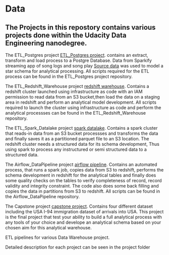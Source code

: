 # Data 

## The Projects in this repostory contains various projects done within the Udacity Data Engineering nanodegree.

The ETL_Postgres project [ETL_Postgres project](). contains an extract, transform and load process 
to a Postgre Database.
Data from Sparkify streaming app of song logs and song play [Source data]() was used to model
a star schema for analytical processing. All scripts required for the ETL process can be 
found in the ETL_Postgres project repository.


The ETL_Redshift_Warehouse project [redshift warehouse](). Contains a redshift cluster launched using 
infrastructure as code with an IAM permission to read data from an S3 bucket,then load the data 
on a staging area in redshift and perform an analytical model development. All scripts required to 
launch the cluster using infrastructure as code and perform the analytical processses can be found in the 
ETL_Redshift_Warehouse repository.

The ETL_Spark_Datalake project [spark datalake](). Contains a spark cluster that reads-in data 
from an S3 bucket processses and transforms the data and finally saves it as a partitioned parquet file to 
an S3 location. The redshift cluster needs a structured data for its schema development, Thus using 
spark to process any instructured or semi structured data to a structured data.


The Airflow_DataPipeline project [airflow pipeline](). Contains an automated process, that runs a spark job,
copies data from S3 to redshift, performs the schema development in redshift for the analytical tables 
and finally does some quality checks on the tables to verify completeness of record, record validity and 
integrity constraint. The code also does some back filling and copies the data in partitions from S3 to 
redshift. All scripts can be found in the Airflow_DataPipeline repository.


The Capstone project [capstone project](). Contains four different dataset including the USA I-94 immigration 
dataset of arrivals into USA. This project is the final project that test your ability to build a full analytical
process with any tools of your choice and develope an analytical schema based on your chosen aim for this analytical
warehouse.
 


ETL pipelines for various Data Warehouse project.

Detailed description for each project can be seen in the project folder
